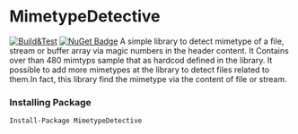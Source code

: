 # MimetypeDetective


[![Build&Test](https://github.com/20Devs/MimetypeDetective/actions/workflows/ci.yml/badge.svg)](https://github.com/20Devs/MimetypeDetective/actions/workflows/ci.yml)
[![NuGet Badge](https://buildstats.info/nuget/TwentyDevs.MimeTypeDetective)](https://www.nuget.org/packages/TwentyDevs.MimeTypeDetective/)
A simple library to detect mimetype of a file, stream or buffer array via magic numbers in the header content. It Contains over than 480 mimtyps sample that  as hardcod defined  in the library.
It possible to add more mimetypes at the library to detect files related to them.In fact, this  library find the mimetype via the content of file or stream.

### Installing Package
    Install-Package MimetypeDetective

